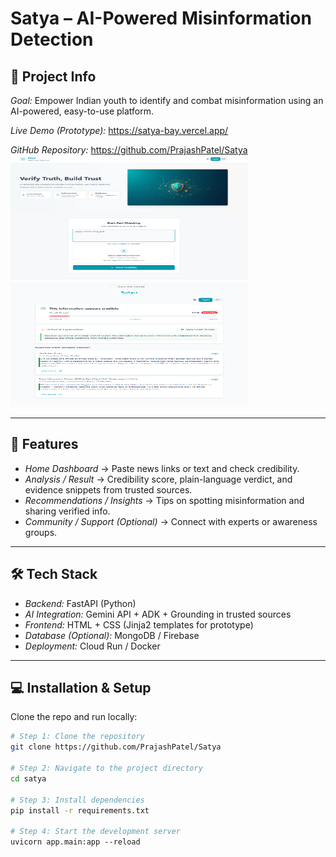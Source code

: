 # Satya – AI-Powered Misinformation Detection

## 📌 Project Info
*Goal:* Empower Indian youth to identify and combat misinformation using an AI-powered, easy-to-use platform.

*Live Demo (Prototype):* https://satya-bay.vercel.app/
 
*GitHub Repository:* https://github.com/PrajashPatel/Satya
<a href="https://3min.top"><img width="380" height="200" src="/public/image1.png" alt="Satya Frontened" /></a>
<a href="https://3min.top"><img width="380" height="200" src="/public/image2.png" alt="Satya Detection" /></a>

---

## 🚀 Features
- *Home Dashboard* → Paste news links or text and check credibility.  
- *Analysis / Result* → Credibility score, plain-language verdict, and evidence snippets from trusted sources.  
- *Recommendations / Insights* → Tips on spotting misinformation and sharing verified info.  
- *Community / Support (Optional)* → Connect with experts or awareness groups.  

---

## 🛠 Tech Stack
- *Backend:* FastAPI (Python)  
- *AI Integration:* Gemini API + ADK + Grounding in trusted sources  
- *Frontend:* HTML + CSS (Jinja2 templates for prototype)  
- *Database (Optional):* MongoDB / Firebase  
- *Deployment:* Cloud Run / Docker  

---

## 💻 Installation & Setup
Clone the repo and run locally:

```bash
# Step 1: Clone the repository
git clone https://github.com/PrajashPatel/Satya

# Step 2: Navigate to the project directory
cd satya

# Step 3: Install dependencies
pip install -r requirements.txt

# Step 4: Start the development server
uvicorn app.main:app --reload
